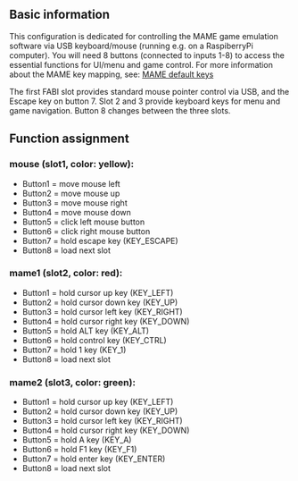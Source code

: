 ## Basic information
This configuration is dedicated for controlling the MAME game emulation software via USB keyboard/mouse (running e.g. on a RaspiberryPi computer).
You will need 8 buttons (connected to inputs 1-8) to access the essential functions for UI/menu and game control.
For more information about the MAME key mapping, see: [MAME default keys](https://docs.mamedev.org/usingmame/defaultkeys.html)

The first FABI slot provides standard mouse pointer control via USB, and the Escape key on button 7.
Slot 2 and 3 provide keyboard keys for menu and game navigation.
Button 8 changes between the three slots.


## Function assignment

### mouse (slot1, color: yellow):
- Button1 = move mouse left
- Button2 = move mouse up
- Button3 = move mouse right
- Button4 = move mouse down
- Button5 = click left mouse button
- Button6 = click right mouse button
- Button7 = hold escape key (KEY_ESCAPE)
- Button8 = load next slot

### mame1 (slot2, color: red):
- Button1 = hold cursor up key (KEY_LEFT)
- Button2 = hold cursor down key (KEY_UP)
- Button3 = hold cursor left key (KEY_RIGHT)
- Button4 = hold cursor right key (KEY_DOWN)
- Button5 = hold ALT key (KEY_ALT)
- Button6 = hold control key (KEY_CTRL)
- Button7 = hold 1 key (KEY_1)
- Button8 = load next slot


### mame2 (slot3, color: green):
- Button1 = hold cursor up key (KEY_LEFT)
- Button2 = hold cursor down key (KEY_UP)
- Button3 = hold cursor left key (KEY_RIGHT)
- Button4 = hold cursor right key (KEY_DOWN)
- Button5 = hold A key (KEY_A)
- Button6 = hold F1 key (KEY_F1)
- Button7 = hold enter key (KEY_ENTER)
- Button8 = load next slot

